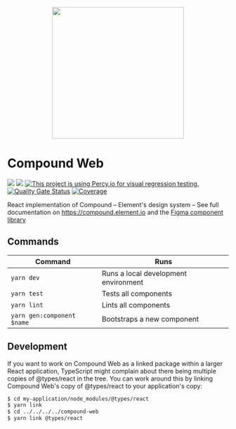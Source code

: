 <p align="center"><img src="https://compound.element.io/logo-readme.png" width="300" alt="" /></p>

# Compound Web

[![](https://img.shields.io/badge/-Storybook-ff4785?logo=Storybook&logoColor=white&style=flat-square)](https://vector-im.github.io/compound-web/) [![](https://img.shields.io/github/license/vector-im/compound)](https://github.com/vector-im/compound/blob/main/LICENSE)
[![This project is using Percy.io for visual regression testing.](https://percy.io/static/images/percy-badge.svg)](https://percy.io/c8fecada/compound-web)
[![Quality Gate Status](https://sonarcloud.io/api/project_badges/measure?project=vector-im_compound-web&metric=alert_status)](https://sonarcloud.io/summary/new_code?id=vector-im_compound-web)
[![Coverage](https://sonarcloud.io/api/project_badges/measure?project=vector-im_compound-web&metric=coverage)](https://sonarcloud.io/summary/new_code?id=vector-im_compound-web)

React implementation of Compound – Element's design system – See full documentation on https://compound.element.io and the [Figma component library](https://www.figma.com/file/rTaQE2nIUSLav4Tg3nozq7/Compound-Web-Components?type=design&node-id=129%3A4461&t=0cvCO0bpqRPGgkwa-1)

## Commands

| Command                    | Runs                                 |
| -------------------------- | ------------------------------------ |
| `yarn dev`                 | Runs a local development environment |
| `yarn test`                | Tests all components                 |
| `yarn lint`                | Lints all components                 |
| `yarn gen:component $name` | Bootstraps a new component           |

## Development

If you want to work on Compound Web as a linked package within a larger React application, TypeScript might complain about there being multiple copies of @types/react in the tree. You can work around this by linking Compound Web's copy of @types/react to your application's copy:

```bash
$ cd my-application/node_modules/@types/react
$ yarn link
$ cd ../../../../compound-web
$ yarn link @types/react
```
